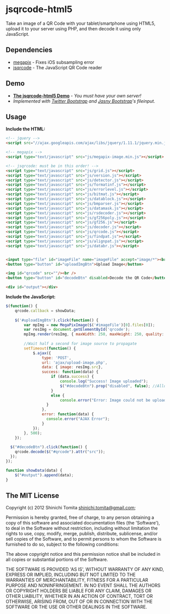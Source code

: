 jsqrcode-html5
==============
Take an image of a QR Code with your tablet/smartphone using HTML5, upload it to your server using PHP, and then decode it using only JavaScript.


Dependencies
---
  * [megapix] - Fixes iOS subsampling error
  * [jsqrcode] - The JavaScript QR Code reader


Demo
---
  * **[The jsqrcode-html5 Demo]** - *You must have your own server!*
  * *Implemented with [Twitter Bootstrap] and [Jasny Bootstrap]'s fileinput.*

Usage
---
**Include the HTML:**
``` HTML
<!-- jquery -->
<script src="//ajax.googleapis.com/ajax/libs/jquery/1.11.1/jquery.min.js"></script>

<!-- megapix -->
<script type="text/javascript" src="js/megapix-image.min.js"></script>

<!-- jsqrcode: must be in this order! -->
<script type="text/javascript" src="js/grid.js"></script>
<script type="text/javascript" src="js/version.js"></script>
<script type="text/javascript" src="js/detector.js"></script>
<script type="text/javascript" src="js/formatinf.js"></script>
<script type="text/javascript" src="js/errorlevel.js"></script>
<script type="text/javascript" src="js/bitmat.js"></script>
<script type="text/javascript" src="js/datablock.js"></script>
<script type="text/javascript" src="js/bmparser.js"></script>
<script type="text/javascript" src="js/datamask.js"></script>
<script type="text/javascript" src="js/rsdecoder.js"></script>
<script type="text/javascript" src="js/gf256poly.js"></script>
<script type="text/javascript" src="js/gf256.js"></script>
<script type="text/javascript" src="js/decoder.js"></script>
<script type="text/javascript" src="js/qrcode.js"></script>
<script type="text/javascript" src="js/findpat.js"></script>
<script type="text/javascript" src="js/alignpat.js"></script>
<script type="text/javascript" src="js/databr.js"></script>


<input type="file" id="imageFile" name="imageFile" accept="image/*"><br />
<button type="button" id="uploadImgBtn">Upload Image</button>

<img id="qrcode" src=""/><br />
<button type="button" id="decodeBtn" disabled>Decode the QR Code</button>

<div id="output"></div>
```

**Include the JavaScript:**
``` JavaScript
$(function() {
	qrcode.callback = showData;
	
	$('#uploadImgBtn').click(function() {
		var mpImg = new MegaPixImage($('#imageFile')[0].files[0]);
		var resImg = document.getElementById('qrcode');
		mpImg.render(resImg, { maxWidth: 250, maxHeight: 250, quality: 0.92 });
		
		//Wait half a second for image source to propagate
		setTimeout(function() {
			$.ajax({
				type: 'POST',
				url: 'ajax/upload-image.php',
				data: { image: resImg.src},
				success: function(data) {
					if (data.success) {
						console.log("Success! Image uploaded");
						$("#decodeBtn").prop("disabled", false); //Allow decoding
					}
					else {
						console.error("Error: Image could not be uploaded");
				  }
				},
				error: function(data) {
				  console.error("AJAX Error");
				}
			});
		}, 500);
	});
	
  $("#decodeBtn").click(function() {
    qrcode.decode($("#qrcode").attr("src"));
  });
});

function showData(data) {
	$("#output").append(data);
}
```


The MIT License
---
Copyright (c) 2012 Shinichi Tomita <shinichi.tomita@gmail.com>;

Permission is hereby granted, free of charge, to any person obtaining
a copy of this software and associated documentation files (the
'Software'), to deal in the Software without restriction, including
without limitation the rights to use, copy, modify, merge, publish,
distribute, sublicense, and/or sell copies of the Software, and to
permit persons to whom the Software is furnished to do so, subject to
the following conditions:

The above copyright notice and this permission notice shall be
included in all copies or substantial portions of the Software.

THE SOFTWARE IS PROVIDED 'AS IS', WITHOUT WARRANTY OF ANY KIND,
EXPRESS OR IMPLIED, INCLUDING BUT NOT LIMITED TO THE WARRANTIES OF
MERCHANTABILITY, FITNESS FOR A PARTICULAR PURPOSE AND NONINFRINGEMENT.
IN NO EVENT SHALL THE AUTHORS OR COPYRIGHT HOLDERS BE LIABLE FOR ANY
CLAIM, DAMAGES OR OTHER LIABILITY, WHETHER IN AN ACTION OF CONTRACT,
TORT OR OTHERWISE, ARISING FROM, OUT OF OR IN CONNECTION WITH THE
SOFTWARE OR THE USE OR OTHER DEALINGS IN THE SOFTWARE.


[The jsqrcode-html5 Demo]:http://howitzer.github.io/jsqrcode-html5
[Twitter Bootstrap]:https://github.com/twbs/bootstrap
[Jasny Bootstrap]:http://jasny.github.io/bootstrap/javascript/#fileinput
[jsqrcode]:https://github.com/LazarSoft/jsqrcode
[megapix]:https://github.com/stomita/ios-imagefile-megapixel
